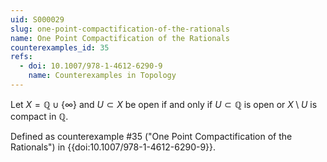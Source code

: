 ```yaml
---
uid: S000029
slug: one-point-compactification-of-the-rationals
name: One Point Compactification of the Rationals
counterexamples_id: 35
refs:
  - doi: 10.1007/978-1-4612-6290-9 
    name: Counterexamples in Topology
---
```

Let $X = \mathbb{Q} \cup \{\infty\}$ and $U \subset X$ be open if and only if $U \subset \mathbb{Q}$ is open or $X \setminus U$ is compact in $\mathbb{Q}$.

Defined as counterexample #35 ("One Point Compactification of the Rationals")
in {{doi:10.1007/978-1-4612-6290-9}}.
